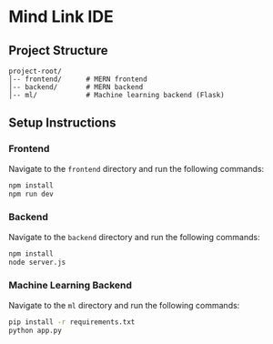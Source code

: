 # Mind Link IDE

## Project Structure
```
project-root/
│-- frontend/      # MERN frontend
│-- backend/       # MERN backend
│-- ml/            # Machine learning backend (Flask)
```

## Setup Instructions

### Frontend
Navigate to the `frontend` directory and run the following commands:
```sh
npm install
npm run dev
```

### Backend
Navigate to the `backend` directory and run the following commands:
```sh
npm install
node server.js
```

### Machine Learning Backend
Navigate to the `ml` directory and run the following commands:
```sh
pip install -r requirements.txt
python app.py
```



